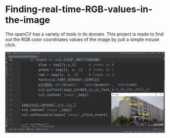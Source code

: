 # Finding-real-time-RGB-values-in-the-image

The openCV has a variety of tools in its domain. This project is made to find out the RGB color coordinates values of the image by just a simple mouse click.

![](real%20time%20BGR%20coordinates%20from%20frame.JPG)
